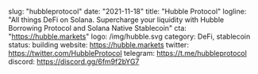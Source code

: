 slug: "hubbleprotocol"
date: "2021-11-18"
title: "Hubble Protocol"
logline: "All things DeFi on Solana. Supercharge your liquidity with Hubble Borrowing Protocol and Solana Native Stablecoin"
cta: "https://hubble.markets"
logo: /img/hubble.svg
category: DeFi, stablecoin
status: building
website: https://hubble.markets
twitter: https://twitter.com/HubbleProtocol
telegram: https://t.me/hubbleprotocol
discord: https://discord.gg/6fm9f2bYG7